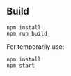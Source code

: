 ## Build

````
npm install
npm run build
````

For temporarily use:

````
npm install
npm start
````
